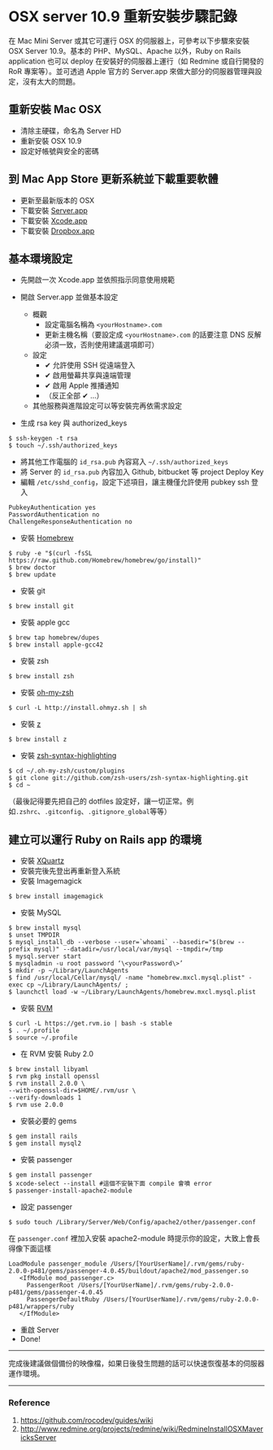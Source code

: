 # OSX server 10.9 重新安裝步驟記錄

在 Mac Mini Server 或其它可運行 OSX 的伺服器上，可參考以下步驟來安裝 OSX Server 10.9。基本的 PHP、MySQL、Apache 以外，Ruby on Rails application 也可以 deploy 在安裝好的伺服器上運行（如 Redmine 或自行開發的 RoR 專案等）。並可透過 Apple 官方的 Server.app 來做大部分的伺服器管理與設定，沒有太大的問題。

## 重新安裝 Mac OSX

* 清除主硬碟，命名為 Server HD
* 重新安裝 OSX 10.9
* 設定好帳號與安全的密碼

## 到 Mac App Store 更新系統並下載重要軟體

* 更新至最新版本的 OSX
* 下載安裝 [Server.app][1]
* 下載安裝 [Xcode.app][2]
* 下載安裝 [Dropbox.app][3]

## 基本環境設定

* 先開啟一次 Xcode.app 並依照指示同意使用規範
* 開啟 Server.app 並做基本設定

    * 概觀
        * 設定電腦名稱為 `<yourHostname>.com`
        * 更新主機名稱（要設定成 `<yourHostname>.com` 的話要注意 DNS 反解必須一致，否則使用建議選項即可）
    * 設定
        * ✔ 允許使用 SSH 從遠端登入
        * ✔ 啟用螢幕共享與遠端管理
        * ✔ 啟用 Apple 推播通知
        * （反正全部 ✔ …）
    * 其他服務與進階設定可以等安裝完再依需求設定

* 生成 rsa key 與 authorized_keys

````
$ ssh-keygen -t rsa
$ touch ~/.ssh/authorized_keys
````

* 將其他工作電腦的 `id_rsa.pub` 內容寫入 `~/.ssh/authorized_keys`
* 將 Server 的 `id_rsa.pub` 內容加入 Github, bitbucket 等 project Deploy Key
* 編輯 `/etc/sshd_config`，設定下述項目，讓主機僅允許使用 pubkey ssh 登入

````sshd_config
PubkeyAuthentication yes
PasswordAuthentication no
ChallengeResponseAuthentication no
````

* 安裝 [Homebrew][4]

````install_homebrew
$ ruby -e "$(curl -fsSL https://raw.github.com/Homebrew/homebrew/go/install)"
$ brew doctor
$ brew update
````

* 安裝 git

````install_git
$ brew install git
````

* 安裝 apple gcc

````apple-gcc
$ brew tap homebrew/dupes
$ brew install apple-gcc42
````

* 安裝 zsh

````
$ brew install zsh
````

* 安裝 [oh-my-zsh][5]

````
$ curl -L http://install.ohmyz.sh | sh
````

* 安裝 [z][6]

````
$ brew install z
````

* 安裝 [zsh-syntax-highlighting][7]

````
$ cd ~/.oh-my-zsh/custom/plugins
$ git clone git://github.com/zsh-users/zsh-syntax-highlighting.git
$ cd ~
````

（最後記得要先把自己的 dotfiles 設定好，讓一切正常。例如`.zshrc`、`.gitconfig`、`.gitignore_global`等等）

## 建立可以運行 Ruby on Rails app 的環境

* 安裝 [XQuartz][8]
* 安裝完後先登出再重新登入系統
* 安裝 Imagemagick

````imagemagic
$ brew install imagemagick
````

* 安裝 MySQL

````
$ brew install mysql
$ unset TMPDIR
$ mysql_install_db --verbose --user=`whoami` --basedir="$(brew --prefix mysql)" --datadir=/usr/local/var/mysql --tmpdir=/tmp
$ mysql.server start
$ mysqladmin -u root password ‘\<yourPassword\>’
$ mkdir -p ~/Library/LaunchAgents
$ find /usr/local/Cellar/mysql/ -name "homebrew.mxcl.mysql.plist" -exec cp ~/Library/LaunchAgents/ ;
$ launchctl load -w ~/Library/LaunchAgents/homebrew.mxcl.mysql.plist
````

* 安裝 [RVM][9]

````
$ curl -L https://get.rvm.io | bash -s stable
$ . ~/.profile
$ source ~/.profile
````

* 在 RVM 安裝 Ruby 2.0

````
$ brew install libyaml
$ rvm pkg install openssl
$ rvm install 2.0.0 \
--with-openssl-dir=$HOME/.rvm/usr \
--verify-downloads 1
$ rvm use 2.0.0
````

* 安裝必要的 gems

````
$ gem install rails 
$ gem install mysql2
````

* 安裝 passenger

````
$ gem install passenger
$ xcode-select --install #這個不安裝下面 compile 會噴 error
$ passenger-install-apache2-module
````

* 設定 passenger

````
$ sudo touch /Library/Server/Web/Config/apache2/other/passenger.conf
````

在 `passenger.conf` 裡加入安裝 apache2-module 時提示你的設定，大致上會長得像下面這樣

````
LoadModule passenger_module /Users/[YourUserName]/.rvm/gems/ruby-2.0.0-p481/gems/passenger-4.0.45/buildout/apache2/mod_passenger.so
   <IfModule mod_passenger.c>
     PassengerRoot /Users/[YourUserName]/.rvm/gems/ruby-2.0.0-p481/gems/passenger-4.0.45
     PassengerDefaultRuby /Users/[YourUserName]/.rvm/gems/ruby-2.0.0-p481/wrappers/ruby
   </IfModule>
````

* 重啟 Server
* Done!

---- 

完成後建議做個備份的映像檔，如果日後發生問題的話可以快速恢復基本的伺服器運作環境。

----

### Reference

   1. https://github.com/rocodev/guides/wiki
   2. http://www.redmine.org/projects/redmine/wiki/RedmineInstallOSXMavericksServer

[1]:    https://itunes.apple.com/tw/app/os-x-server/id714547929?l=zh&mt=12
[2]:    https://itunes.apple.com/tw/app/xcode/id497799835?l=zh&mt=12
[3]:    https://www.dropbox.com/
[4]:    http://brew.sh
[5]:    https://github.com/robbyrussell/oh-my-zsh
[6]:    https://github.com/rupa/z
[7]:    http://github.com/zsh-users/zsh-syntax-highlighting
[8]:    http://xquartz.macosforge.org/landing
[9]:    http://rvm.io
